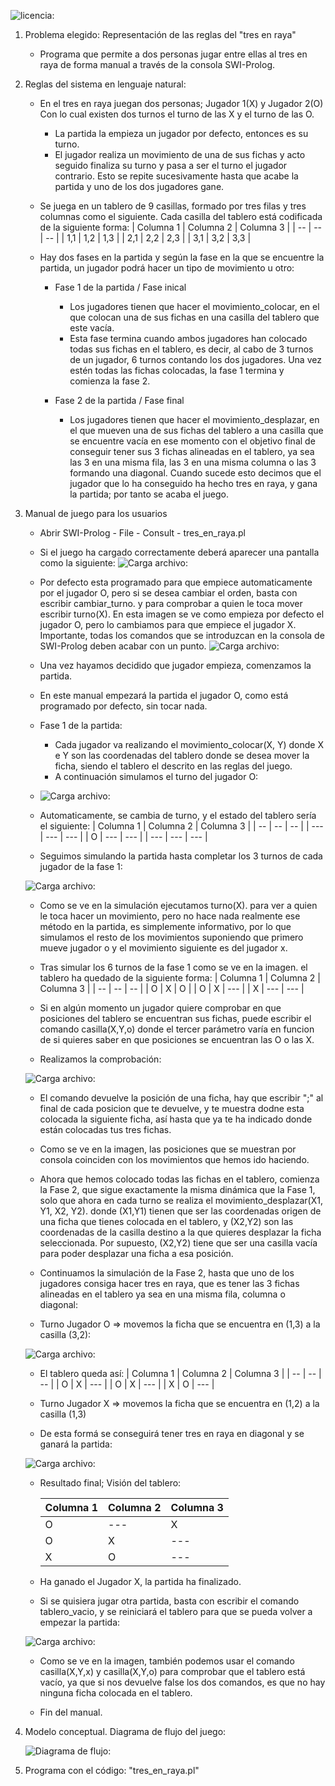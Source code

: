
![licencia: ](licencia.jpg)

1. Problema elegido: Representación de las reglas del "tres en raya"
	- Programa que permite a dos personas jugar entre ellas al tres en raya de forma manual a través de la consola SWI-Prolog.

2. Reglas del sistema en lenguaje natural:
	- En el tres en raya juegan dos personas; Jugador 1(X) y Jugador 2(O) Con lo cual existen dos turnos el turno de las X y el turno de las O. 

		- La partida la empieza un jugador por defecto, entonces es su turno.
		- El jugador realiza un movimiento de una de sus fichas y acto seguido finaliza su turno y pasa a ser el turno el jugador contrario. Esto se repite sucesivamente hasta que acabe la partida y uno de los dos jugadores gane.
		
	- Se juega en un tablero de 9 casillas, formado por tres filas y tres columnas como el siguiente. Cada casilla del tablero está codificada de la siguiente forma:
		| Columna 1 | Columna 2 | Columna 3 |
		| -- | -- | -- |
		| 1,1 | 1,2 | 1,3 |
		| 2,1 | 2,2 | 2,3 |
		| 3,1 | 3,2 | 3,3 |
	

	- Hay dos fases en la partida y según la fase en la que se encuentre la partida, un jugador podrá hacer un tipo de movimiento u otro:
		- Fase 1 de la partida / Fase inical
			- Los jugadores tienen que hacer el movimiento_colocar, en el que colocan una de sus fichas en una casilla del tablero que este vacía.
			- Esta fase termina cuando ambos jugadores han colocado todas sus fichas en el tablero, es decir, al cabo de 3 turnos de un jugador, 6 turnos contando los dos jugadores. Una vez estén todas las fichas colocadas, la fase 1 termina y comienza la fase 2.
			
			
		- Fase 2 de la partida / Fase final
			- Los jugadores tienen que hacer el movimiento_desplazar, en el que mueven una de sus fichas del tablero a una casilla que se encuentre vacía en ese momento con el objetivo final de conseguir tener sus 3 fichas alineadas en el tablero, ya sea las 3 en una misma fila, las 3 en una misma columna o las 3 formando una diagonal. Cuando sucede esto decimos que el jugador que lo ha conseguido ha hecho tres en raya, y gana la partida; por tanto se acaba el juego.
	
3. Manual de juego para los usuarios
	- Abrir SWI-Prolog - File - Consult - tres_en_raya.pl
	- Si el juego ha cargado correctamente deberá aparecer una pantalla como la siguiente:
	![Carga archivo: ](manual_1.jpg)
	- Por defecto esta programado para que empiece automaticamente por el jugador O, pero si se desea cambiar el orden, basta con escribir cambiar_turno. y para comprobar a quien le toca mover escribir turno(X). En esta imagen se ve como empieza por defecto el jugador O, pero lo cambiamos para que empiece el jugador X. Importante, todas los comandos que se introduzcan en la consola de SWI-Prolog deben acabar con un punto.
	![Carga archivo: ](manual_2.jpg)
	- Una vez hayamos decidido que jugador empieza, comenzamos la partida. 
	- En este manual empezará la partida el jugador O, como está programado por defecto, sin tocar nada.
	- Fase 1 de la partida:
		- Cada jugador va realizando el movimiento_colocar(X, Y) donde X e Y son las coordenadas del tablero donde se desea mover la ficha, siendo el tablero el descrito en las reglas del juego.
		- A continuación simulamos el turno del jugador O:
	- ![Carga archivo: ](manual_3.jpg)

	- Automaticamente, se cambia de turno, y el estado del tablero sería el siguiente:
		| Columna 1 | Columna 2 | Columna 3 |
		| -- | -- | -- |
		| --- | --- | --- |
		|  O  | --- | --- |
		| --- | --- | --- |
		
	- Seguimos simulando la partida hasta completar los 3 turnos de cada jugador de la fase 1:

	![Carga archivo: ](manual_4.jpg)

	- Como se ve en la simulación ejecutamos turno(X). para ver a quien le toca hacer un movimiento, pero no hace nada realmente ese método en la partida, es simplemente informativo, por lo que simulamos el resto de los movimientos suponiendo que primero mueve jugador o y el movimiento siguiente es del jugador x.

	- Tras simular los 6 turnos de la fase 1 como se ve en la imagen. el tablero ha quedado de la siguiente forma:
		| Columna 1 | Columna 2 | Columna 3 |
		| -- | -- | -- |
		|  O  |  X  |  O  |
		|  O  |  X  | --- |
		|  X  | --- | --- |

	- Si en algún momento un jugador quiere comprobar en que posiciones del tablero se encuentran sus fichas, puede escribir el comando casilla(X,Y,o) donde el tercer parámetro varía en funcion de si quieres saber en que posiciones se encuentran las O o las X.
	
	- Realizamos la comprobación:


	![Carga archivo: ](manual_5.jpg)


	- El comando devuelve la posición de una ficha, hay que escribir ";" al final de cada posicion que te devuelve, y te muestra dodne esta colocada la siguiente ficha, así hasta que ya te ha indicado donde están colocadas tus tres fichas.
	- Como se ve en la imagen, las posiciones que se muestran por consola coinciden con los movimientos que hemos ido haciendo.
	
	- Ahora que hemos colocado todas las fichas en el tablero, comienza la Fase 2, que sigue exactamente la misma dinámica que la Fase 1, solo que ahora en cada turno se realiza el movimiento_desplazar(X1, Y1, X2, Y2). donde (X1,Y1) tienen que ser las coordenadas origen de una ficha que tienes colocada en el tablero, y (X2,Y2) son las coordenadas de la casilla destino a la que quieres desplazar la ficha seleccionada. Por supuesto, (X2,Y2) tiene que ser una casilla vacía para poder desplazar una ficha a esa posición.
	- Continuamos la simulación de la Fase 2, hasta que uno de los jugadores consiga hacer tres en raya, que es tener las 3 fichas alineadas en el tablero ya sea en una misma fila, columna o diagonal:

	- Turno Jugador O => movemos la ficha que se encuentra en (1,3) a la casilla (3,2):

	![Carga archivo: ](manual_6.jpg)

	- El tablero queda así:
		| Columna 1 | Columna 2 | Columna 3 |
		| -- | -- | -- |
		|  O  |  X  | --- |
		|  O  |  X  | --- |
		|  X  |  O  | --- |
	
	- Turno Jugador X => movemos la ficha que se encuentra en (1,2) a la casilla (1,3)
	- De esta formá se conseguirá tener tres en raya en diagonal y se ganará la partida:

	![Carga archivo: ](manual_7.jpg)


	- Resultado final; Visión del tablero:

		| Columna 1 | Columna 2 | Columna 3 |
		| -- | -- | -- |
		|  O  | --- |  X  |
		|  O  |  X  | --- |
		|  X  |  O  | --- |

	- Ha ganado el Jugador X, la partida ha finalizado.

	- Si se quisiera jugar otra partida, basta con escribir el comando tablero_vacio, y se reiniciará el tablero para que se pueda volver a empezar la partida:

	![Carga archivo: ](manual_8.jpg)

	- Como se ve en la imagen, también podemos usar el comando casilla(X,Y,x) y casilla(X,Y,o) para comprobar que el tablero está vacío, ya que si nos devuelve false los dos comandos, es que no hay ninguna ficha colocada en el tablero.

	- Fin del manual.


	

			
	
4. Modelo conceptual. Diagrama de flujo del juego:


	![Diagrama de flujo: ](diagrama.jpg)
	
	
	


5. Programa con el código: "tres_en_raya.pl"



